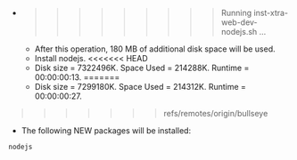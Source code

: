 * >>>>>>>>> Running inst-xtra-web-dev-nodejs.sh ...
  * After this operation, 180 MB of additional disk space will be used.
  * Install nodejs.
<<<<<<< HEAD
  * Disk size = 7322496K. Space Used = 214288K. Runtime = 00:00:00:13.
=======
  * Disk size = 7299180K. Space Used = 214312K. Runtime = 00:00:00:27.
>>>>>>> refs/remotes/origin/bullseye
  * The following NEW packages will be installed:
  ```bash
nodejs
  ```
